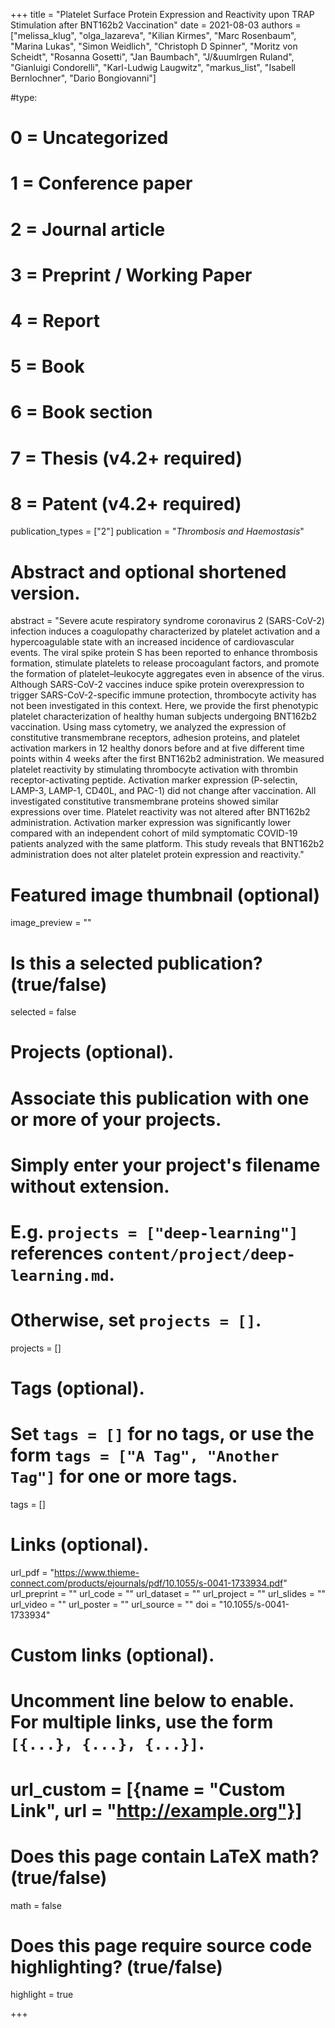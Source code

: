 +++
title = "Platelet Surface Protein Expression and Reactivity upon TRAP Stimulation after BNT162b2 Vaccination"
date = 2021-08-03
authors = ["melissa_klug", "olga_lazareva", "Kilian Kirmes", "Marc Rosenbaum", "Marina Lukas", "Simon Weidlich", "Christoph D Spinner", "Moritz von Scheidt", "Rosanna Gosetti", "Jan Baumbach", "J/&uumlrgen Ruland", "Gianluigi Condorelli", "Karl-Ludwig Laugwitz", "markus_list", "Isabell Bernlochner", "Dario Bongiovanni"]

#type:
#    0 = Uncategorized
#    1 = Conference paper
#    2 = Journal article
#    3 = Preprint / Working Paper
#    4 = Report
#    5 = Book
#    6 = Book section
#    7 = Thesis (v4.2+ required)
#    8 = Patent (v4.2+ required)
publication_types = ["2"]
publication = "*Thrombosis and Haemostasis*"

# Abstract and optional shortened version.
abstract = "Severe acute respiratory syndrome coronavirus 2 (SARS-CoV-2) infection induces a coagulopathy characterized by platelet activation and a hypercoagulable state with an increased incidence of cardiovascular events. The viral spike protein S has been reported to enhance thrombosis formation, stimulate platelets to release procoagulant factors, and promote the formation of platelet–leukocyte aggregates even in absence of the virus. Although SARS-CoV-2 vaccines induce spike protein overexpression to trigger SARS-CoV-2-specific immune protection, thrombocyte activity has not been investigated in this context. Here, we provide the first phenotypic platelet characterization of healthy human subjects undergoing BNT162b2 vaccination. Using mass cytometry, we analyzed the expression of constitutive transmembrane receptors, adhesion proteins, and platelet activation markers in 12 healthy donors before and at five different time points within 4 weeks after the first BNT162b2 administration. We measured platelet reactivity by stimulating thrombocyte activation with thrombin receptor-activating peptide. Activation marker expression (P-selectin, LAMP-3, LAMP-1, CD40L, and PAC-1) did not change after vaccination. All investigated constitutive transmembrane proteins showed similar expressions over time. Platelet reactivity was not altered after BNT162b2 administration. Activation marker expression was significantly lower compared with an independent cohort of mild symptomatic COVID-19 patients analyzed with the same platform. This study reveals that BNT162b2 administration does not alter platelet protein expression and reactivity."

# Featured image thumbnail (optional)
image_preview = ""

# Is this a selected publication? (true/false)
selected = false

# Projects (optional).
#   Associate this publication with one or more of your projects.
#   Simply enter your project's filename without extension.
#   E.g. `projects = ["deep-learning"]` references `content/project/deep-learning.md`.
#   Otherwise, set `projects = []`.
projects = []

# Tags (optional).
#   Set `tags = []` for no tags, or use the form `tags = ["A Tag", "Another Tag"]` for one or more tags.
tags = []

# Links (optional).
url_pdf = "https://www.thieme-connect.com/products/ejournals/pdf/10.1055/s-0041-1733934.pdf"
url_preprint = ""
url_code = ""
url_dataset = ""
url_project = ""
url_slides = ""
url_video = ""
url_poster = ""
url_source = ""
doi = "10.1055/s-0041-1733934"

# Custom links (optional).
#   Uncomment line below to enable. For multiple links, use the form `[{...}, {...}, {...}]`.
# url_custom = [{name = "Custom Link", url = "http://example.org"}]

# Does this page contain LaTeX math? (true/false)
math = false

# Does this page require source code highlighting? (true/false)
highlight = true

+++
